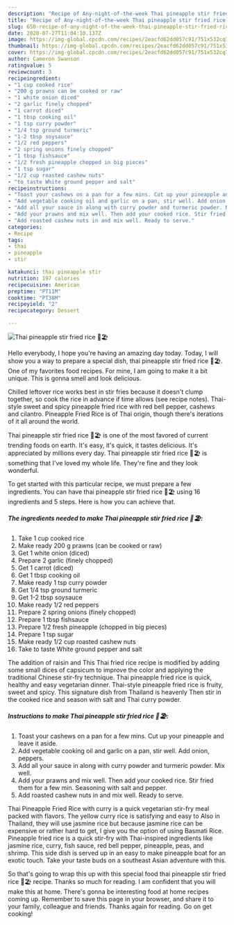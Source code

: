 ```yaml
---
description: "Recipe of Any-night-of-the-week Thai pineapple stir fried rice 🍍🏖"
title: "Recipe of Any-night-of-the-week Thai pineapple stir fried rice 🍍🏖"
slug: 650-recipe-of-any-night-of-the-week-thai-pineapple-stir-fried-rice
date: 2020-07-27T11:04:10.137Z
image: https://img-global.cpcdn.com/recipes/2eacfd62dd057c91/751x532cq70/thai-pineapple-stir-fried-rice-🍍🏖-recipe-main-photo.jpg
thumbnail: https://img-global.cpcdn.com/recipes/2eacfd62dd057c91/751x532cq70/thai-pineapple-stir-fried-rice-🍍🏖-recipe-main-photo.jpg
cover: https://img-global.cpcdn.com/recipes/2eacfd62dd057c91/751x532cq70/thai-pineapple-stir-fried-rice-🍍🏖-recipe-main-photo.jpg
author: Cameron Swanson
ratingvalue: 5
reviewcount: 3
recipeingredient:
- "1 cup cooked rice"
- "200 g prawns can be cooked or raw"
- "1 white onion diced"
- "2 garlic finely chopped"
- "1 carrot diced"
- "1 tbsp cooking oil"
- "1 tsp curry powder"
- "1/4 tsp ground turmeric"
- "1-2 tbsp soysauce"
- "1/2 red peppers"
- "2 spring onions finely chopped"
- "1 tbsp fishsauce"
- "1/2 fresh pineapple chopped in big pieces"
- "1 tsp sugar"
- "1/2 cup roasted cashew nuts"
- "to taste White ground pepper and salt"
recipeinstructions:
- "Toast your cashews on a pan for a few mins. Cut up your pineapple and leave it aside."
- "Add vegetable cooking oil and garlic on a pan, stir well. Add onion, peppers."
- "Add all your sauce in along with curry powder and turmeric powder. Mix well."
- "Add your prawns and mix well. Then add your cooked rice. Stir fried them for a few min. Seasoning with salt and pepper."
- "Add roasted cashew nuts in and mix well. Ready to serve."
categories:
- Recipe
tags:
- thai
- pineapple
- stir

katakunci: thai pineapple stir 
nutrition: 197 calories
recipecuisine: American
preptime: "PT11M"
cooktime: "PT38M"
recipeyield: "2"
recipecategory: Dessert

---
```



![Thai pineapple stir fried rice 🍍🏖](https://img-global.cpcdn.com/recipes/2eacfd62dd057c91/751x532cq70/thai-pineapple-stir-fried-rice-🍍🏖-recipe-main-photo.jpg)

Hello everybody, I hope you're having an amazing day today. Today, I will show you a way to prepare a special dish, thai pineapple stir fried rice 🍍🏖. One of my favorites food recipes. For mine, I am going to make it a bit unique. This is gonna smell and look delicious.

Chilled leftover rice works best in stir fries because it doesn&#39;t clump together, so cook the rice in advance if time allows (see recipe notes). Thai-style sweet and spicy pineapple fried rice with red bell pepper, cashews and cilantro. Pineapple Fried Rice is of Thai origin, though there&#39;s iterations of it all around the world.

Thai pineapple stir fried rice 🍍🏖 is one of the most favored of current trending foods on earth. It's easy, it's quick, it tastes delicious. It's appreciated by millions every day. Thai pineapple stir fried rice 🍍🏖 is something that I've loved my whole life. They're fine and they look wonderful.


To get started with this particular recipe, we must prepare a few ingredients. You can have thai pineapple stir fried rice 🍍🏖 using 16 ingredients and 5 steps. Here is how you can achieve that.

<!--inarticleads1-->

##### The ingredients needed to make Thai pineapple stir fried rice 🍍🏖:

1. Take 1 cup cooked rice
1. Make ready 200 g prawns (can be cooked or raw)
1. Get 1 white onion (diced)
1. Prepare 2 garlic (finely chopped)
1. Get 1 carrot (diced)
1. Get 1 tbsp cooking oil
1. Make ready 1 tsp curry powder
1. Get 1/4 tsp ground turmeric
1. Get 1-2 tbsp soysauce
1. Make ready 1/2 red peppers
1. Prepare 2 spring onions (finely chopped)
1. Prepare 1 tbsp fishsauce
1. Prepare 1/2 fresh pineapple (chopped in big pieces)
1. Prepare 1 tsp sugar
1. Make ready 1/2 cup roasted cashew nuts
1. Take to taste White ground pepper and salt


The addition of raisin and This Thai fried rice recipe is modified by adding some small dices of capsicum to improve the color and applying the traditional Chinese stir-fry technique. Thai pineapple fried rice is quick, healthy and easy vegetarian dinner. Thai-style pineapple fried rice is fruity, sweet and spicy. This signature dish from Thailand is heavenly Then stir in the cooked rice and season with salt and Thai curry powder. 

<!--inarticleads2-->

##### Instructions to make Thai pineapple stir fried rice 🍍🏖:

1. Toast your cashews on a pan for a few mins. Cut up your pineapple and leave it aside.
1. Add vegetable cooking oil and garlic on a pan, stir well. Add onion, peppers.
1. Add all your sauce in along with curry powder and turmeric powder. Mix well.
1. Add your prawns and mix well. Then add your cooked rice. Stir fried them for a few min. Seasoning with salt and pepper.
1. Add roasted cashew nuts in and mix well. Ready to serve.


Thai Pineapple Fried Rice with curry is a quick vegetarian stir-fry meal packed with flavors. The yellow curry rice is satisfying and easy to Also in Thailand, they will use jasmine rice but because jasmine rice can be expensive or rather hard to get, I give you the option of using Basmati Rice. Pineapple fried rice is a quick stir-fry with Thai-inspired ingredients like jasmine rice, curry, fish sauce, red bell pepper, pineapple, peas, and shrimp. This side dish is served up in an easy to make pineapple boat for an exotic touch. Take your taste buds on a southeast Asian adventure with this. 

So that's going to wrap this up with this special food thai pineapple stir fried rice 🍍🏖 recipe. Thanks so much for reading. I am confident that you will make this at home. There's gonna be interesting food at home recipes coming up. Remember to save this page in your browser, and share it to your family, colleague and friends. Thanks again for reading. Go on get cooking!
